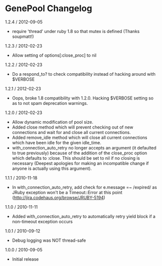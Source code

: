 GenePool Changelog
=====================

1.2.4 / 2012-09-05

  - require 'thread' under ruby 1.8 so that mutex is defined (Thanks soupmatt!)

1.2.3 / 2012-02-23

  - Allow setting of options[:close_proc] to nil

1.2.2 / 2012-02-23

  - Do a respond_to? to check compatibility instead of hacking around with $VERBOSE

1.2.1 / 2012-02-23

  - Oops, broke 1.8 compatibility with 1.2.0.  Hacking $VERBOSE setting so as to not spam deprecation warnings.

1.2.0 / 2012-02-23

  - Allow dynamic modification of pool size.
  - Added close method which will prevent checking out of new connections and wait for and close all current connections.
  - Added remove_idle method which will close all current connections which have been idle for the given idle_time.
  - with_connection_auto_retry no longer accepts an argument (it defaulted to true previously) because of the addition
    of the close_proc option which defaults to :close.  This should be set to nil if no closing is necessary
    (Deepest apologies for making an incompatible change if anyone is actually using this argument).

1.1.1 / 2010-11-18

  - In with_connection_auto_retry, add check for e.message =~ /expired/ as JRuby exception won't be a
    Timeout::Error at this point (http://jira.codehaus.org/browse/JRUBY-5194)

1.1.0 / 2010-11-11

  - Added with_connection_auto_retry to automatically retry yield block if a non-timeout exception occurs

1.0.1 / 2010-09-12

  - Debug logging was NOT thread-safe

1.0.0 / 2010-09-05

  - Initial release
